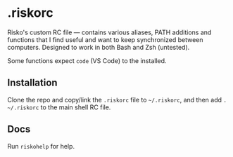 # .riskorc

Risko's custom RC file — contains various aliases, PATH additions and functions that I find useful and want to keep synchronized between computers. Designed to work in both Bash and Zsh (untested).

Some functions expect `code` (VS Code) to the installed.


## Installation

Clone the repo and copy/link the `.riskorc` file to `~/.riskorc`, and then add `. ~/.riskorc` to the main shell RC file.


## Docs

Run `riskohelp` for help.
